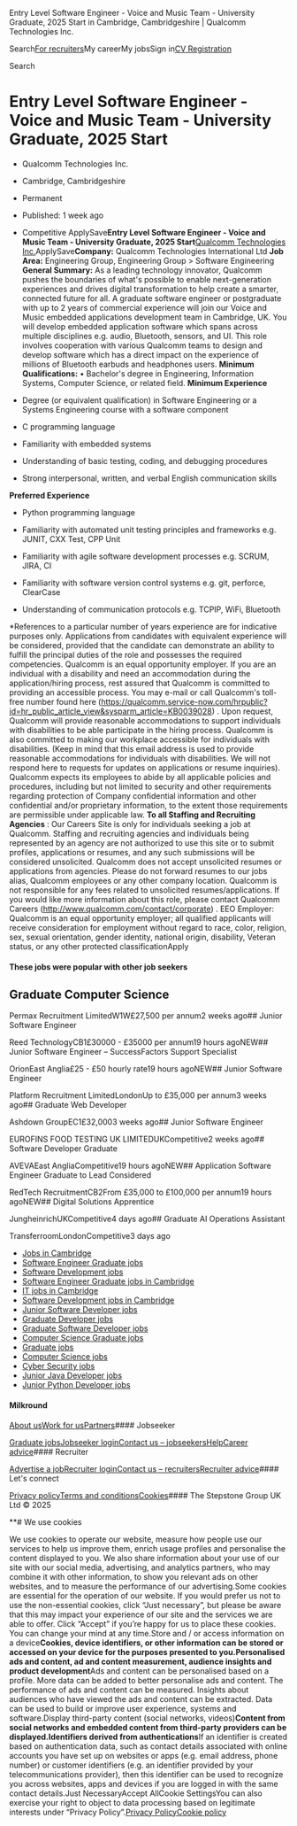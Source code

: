 Entry Level Software Engineer - Voice and Music Team - University Graduate, 2025 Start in Cambridge, Cambridgeshire | Qualcomm Technologies  Inc.

Search[For recruiters](/recruiters)My careerMy jobsSign in[CV Registration](/en-GB/candidate/register)

Search

# Entry Level Software Engineer - Voice and Music Team - University Graduate, 2025 Start

- Qualcomm Technologies  Inc.
- Cambridge, Cambridgeshire
- Permanent
- Published: 1 week ago
- Competitive
ApplySave**Entry Level Software Engineer - Voice and Music Team - University Graduate, 2025 Start**[Qualcomm Technologies  Inc.](https://www.milkround.com/jobs/qualcomm-technologies-inc?cmpId=1425837&cmp=1)ApplySave**Company:**
Qualcomm Technologies International Ltd
**Job Area:**
Engineering Group, Engineering Group > Software Engineering
**General Summary:**
As a leading technology innovator, Qualcomm pushes the boundaries of what's possible to enable next-generation experiences and drives digital transformation to help create a smarter, connected future for all.
A graduate software engineer or postgraduate with up to 2 years of commercial experience will join our Voice and Music embedded applications development team in Cambridge, UK. You will develop embedded application software which spans across multiple disciplines e.g. audio, Bluetooth, sensors, and UI. This role involves cooperation with various Qualcomm teams to design and develop software which has a direct impact on the experience of millions of Bluetooth earbuds and headphones users.
**Minimum Qualifications:**
• Bachelor's degree in Engineering, Information Systems, Computer Science, or related field.
**Minimum Experience**

- Degree (or equivalent qualification) in Software Engineering or a Systems Engineering course with a software component

- C programming language

- Familiarity with embedded systems

- Understanding of basic testing, coding, and debugging procedures

- Strong interpersonal, written, and verbal English communication skills

**Preferred Experience**

- Python programming language

- Familiarity with automated unit testing principles and frameworks e.g. JUNIT, CXX Test, CPP Unit

- Familiarity with agile software development processes e.g. SCRUM, JIRA, CI

- Familiarity with software version control systems e.g. git, perforce, ClearCase

- Understanding of communication protocols e.g. TCPIP, WiFi, Bluetooth

*References to a particular number of years experience are for indicative purposes only. Applications from candidates with equivalent experience will be considered, provided that the candidate can demonstrate an ability to fulfill the principal duties of the role and possesses the required competencies.
Qualcomm is an equal opportunity employer. If you are an individual with a disability and need an accommodation during the application/hiring process, rest assured that Qualcomm is committed to providing an accessible process. You may e-mail  or call Qualcomm's toll-free number found here (https://qualcomm.service-now.com/hrpublic?id=hr_public_article_view&sysparm_article=KB0039028) . Upon request, Qualcomm will provide reasonable accommodations to support individuals with disabilities to be able participate in the hiring process. Qualcomm is also committed to making our workplace accessible for individuals with disabilities. (Keep in mind that this email address is used to provide reasonable accommodations for individuals with disabilities. We will not respond here to requests for updates on applications or resume inquiries).
Qualcomm expects its employees to abide by all applicable policies and procedures, including but not limited to security and other requirements regarding protection of Company confidential information and other confidential and/or proprietary information, to the extent those requirements are permissible under applicable law.
**To all Staffing and Recruiting Agencies** : Our Careers Site is only for individuals seeking a job at Qualcomm. Staffing and recruiting agencies and individuals being represented by an agency are not authorized to use this site or to submit profiles, applications or resumes, and any such submissions will be considered unsolicited. Qualcomm does not accept unsolicited resumes or applications from agencies. Please do not forward resumes to our jobs alias, Qualcomm employees or any other company location. Qualcomm is not responsible for any fees related to unsolicited resumes/applications.
If you would like more information about this role, please contact Qualcomm Careers (http://www.qualcomm.com/contact/corporate) .
EEO Employer: Qualcomm is an equal opportunity employer; all qualified applicants will receive consideration for employment without regard to race, color, religion, sex, sexual orientation, gender identity, national origin, disability, Veteran status, or any other protected classificationApply

#### These jobs were popular with other job seekers

## Graduate Computer Science

Permax Recruitment LimitedW1W£27,500 per annum2 weeks ago## Junior Software Engineer

Reed TechnologyCB1£30000 - £35000 per annum19 hours agoNEW## Junior Software Engineer – SuccessFactors Support Specialist

OrionEast Anglia£25 - £50 hourly rate19 hours agoNEW## Junior Software Engineer

Platform Recruitment LimitedLondonUp to £35,000 per annum3 weeks ago## Graduate Web Developer

Ashdown GroupEC1£32,0003 weeks ago## Junior Software Engineer

EUROFINS FOOD TESTING UK LIMITEDUKCompetitive2 weeks ago## Software Developer Graduate

AVEVAEast AngliaCompetitive19 hours agoNEW## Application Software Engineer Graduate to Lead Considered

RedTech RecruitmentCB2From £35,000 to £100,000 per annum19 hours agoNEW## Digital Solutions Apprentice

JungheinrichUKCompetitive4 days ago## Graduate AI Operations Assistant

TransferroomLondonCompetitive3 days ago

- [Jobs in Cambridge](/jobs/in-cambridge)
- [Software Engineer Graduate jobs](/jobs/software-engineer-graduate)
- [Software Development jobs](/jobs/software-development)
- [Software Engineer Graduate jobs in Cambridge](/jobs/software-engineer-graduate/in-cambridge)
- [IT jobs in Cambridge](/jobs/it/in-cambridge)
- [Software Development jobs in Cambridge](/jobs/software-development/in-cambridge)
- [Junior Software Developer jobs](/jobs/junior-software-developer)
- [Graduate Developer jobs](/jobs/graduate-developer)
- [Graduate Software Developer jobs](/jobs/graduate-software-developer)
- [Computer Science Graduate jobs](/jobs/computer-science-graduate)
- [Graduate jobs](/jobs/graduate)
- [Computer Science jobs](/jobs/computer-science)
- [Cyber Security jobs](/jobs/cyber-security)
- [Junior Java Developer jobs](/jobs/junior-java-developer)
- [Junior Python Developer jobs](/jobs/junior-python-developer)

#### Milkround

[About us](/about/about-us)[Work for us](https://careers.smartrecruiters.com/StepStoneGroup/totaljobs-group)[Partners](/about/partners)#### Jobseeker

[Graduate jobs](/browse-graduate-jobs)[Jobseeker login](/account/signin?ReturnUrl=/)[Contact us – jobseekers](/about/contact-us)[Help](/about/help-and-support)[Career advice](/advice/career-advice)#### Recruiter

[Advertise a job](/recruiters)[Recruiter login](/recruiters/login)[Contact us – recruiters](/recruiters/contact-customer-services)[Recruiter advice](/recruiter-advice/hiring-people)#### Let's connect

[Privacy policy](/about/privacy-policy)[Terms and conditions](/about/terms-and-conditions)[Cookies](/about/cookies)#### The Stepstone Group UK Ltd © 2025

**# We use cookies

We use cookies to operate our website, measure how people use our services to help us improve them, enrich usage profiles and personalise the content displayed to you.  We also share information about your use of our site with our social media, advertising, and analytics partners, who may combine it with other information, to show you relevant ads on other websites, and to measure the performance of our advertising.Some cookies are essential for the operation of our website.  If you would prefer us not to use the non-essential cookies, click “Just necessary”, but please be aware that this may impact your experience of our site and the services we are able to offer.  Click “Accept” if you’re happy for us to place these cookies.  You can change your mind at any time.Store and / or access information on a device**Cookies, device identifiers, or other information can be stored or accessed on your device for the purposes presented to you.Personalised ads and content, ad and content measurement, audience insights and product development**Ads and content can be personalised based on a profile. More data can be added to better personalise ads and content. The performance of ads and content can be measured. Insights about audiences who have viewed the ads and content can be extracted. Data can be used to build or improve user experience, systems and software.Display third-party content (social networks, videos)**Content from social networks and embedded content from third-party providers can be displayed.Identifiers derived from authentications**If an identifier is created based on authentication data, such as contact details associated with online accounts you have set up on websites or apps (e.g. email address, phone number) or customer identifiers (e.g. an identifier provided by your telecommunications provider), then this identifier can be used to recognize you across websites, apps and devices if you are logged in with the same contact details.Just NecessaryAccept AllCookie SettingsYou can also exercise your right to object to data processing based on legitimate interests under “Privacy Policy”.[Privacy Policy](/about/privacy-policy)[Cookie policy](/about/cookies)